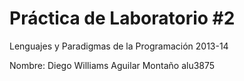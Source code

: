 Práctica de Laboratorio #2
========================== 
Lenguajes y Paradigmas de la Programación 2013-14

Nombre: Diego Williams Aguilar Montaño alu3875